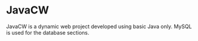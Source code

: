 # JavaCW
JavaCW is a dynamic web project developed using basic Java only. MySQL is used for the database sections.
